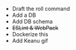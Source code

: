 - Draft the roll command
- Add a DB
- Add DB schema
- ~~ESLint & WebPack~~
- Dockerize this
- Add Keanu gif
